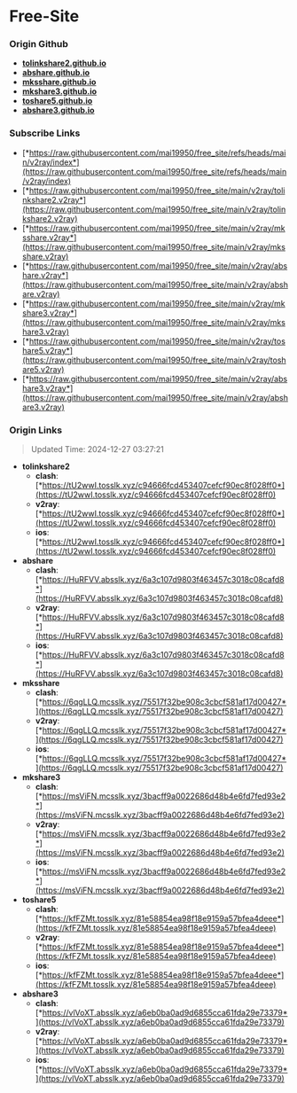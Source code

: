 # Free-Site

### Origin Github

- [**tolinkshare2.github.io**](https://github.com/tolinkshare2/tolinkshare2.github.io)
- [**abshare.github.io**](https://github.com/abshare/abshare.github.io)
- [**mksshare.github.io**](https://github.com/mksshare/mksshare.github.io)
- [**mkshare3.github.io**](https://github.com/mkshare3/mkshare3.github.io)
- [**toshare5.github.io**](https://github.com/toshare5/toshare5.github.io)
- [**abshare3.github.io**](https://github.com/abshare3/abshare3.github.io)

### Subscribe Links

- [*https://raw.githubusercontent.com/mai19950/free_site/refs/heads/main/v2ray/index*](https://raw.githubusercontent.com/mai19950/free_site/refs/heads/main/v2ray/index)
- [*https://raw.githubusercontent.com/mai19950/free_site/main/v2ray/tolinkshare2.v2ray*](https://raw.githubusercontent.com/mai19950/free_site/main/v2ray/tolinkshare2.v2ray)
- [*https://raw.githubusercontent.com/mai19950/free_site/main/v2ray/mksshare.v2ray*](https://raw.githubusercontent.com/mai19950/free_site/main/v2ray/mksshare.v2ray)
- [*https://raw.githubusercontent.com/mai19950/free_site/main/v2ray/abshare.v2ray*](https://raw.githubusercontent.com/mai19950/free_site/main/v2ray/abshare.v2ray)
- [*https://raw.githubusercontent.com/mai19950/free_site/main/v2ray/mkshare3.v2ray*](https://raw.githubusercontent.com/mai19950/free_site/main/v2ray/mkshare3.v2ray)
- [*https://raw.githubusercontent.com/mai19950/free_site/main/v2ray/toshare5.v2ray*](https://raw.githubusercontent.com/mai19950/free_site/main/v2ray/toshare5.v2ray)
- [*https://raw.githubusercontent.com/mai19950/free_site/main/v2ray/abshare3.v2ray*](https://raw.githubusercontent.com/mai19950/free_site/main/v2ray/abshare3.v2ray)

### Origin Links

> Updated Time: 2024-12-27 03:27:21

- **tolinkshare2**
  - **clash**: [*https://tU2wwI.tosslk.xyz/c94666fcd453407cefcf90ec8f028ff0*](https://tU2wwI.tosslk.xyz/c94666fcd453407cefcf90ec8f028ff0)
  - **v2ray**: [*https://tU2wwI.tosslk.xyz/c94666fcd453407cefcf90ec8f028ff0*](https://tU2wwI.tosslk.xyz/c94666fcd453407cefcf90ec8f028ff0)
  - **ios**: [*https://tU2wwI.tosslk.xyz/c94666fcd453407cefcf90ec8f028ff0*](https://tU2wwI.tosslk.xyz/c94666fcd453407cefcf90ec8f028ff0)
- **abshare**
  - **clash**: [*https://HuRFVV.absslk.xyz/6a3c107d9803f463457c3018c08cafd8*](https://HuRFVV.absslk.xyz/6a3c107d9803f463457c3018c08cafd8)
  - **v2ray**: [*https://HuRFVV.absslk.xyz/6a3c107d9803f463457c3018c08cafd8*](https://HuRFVV.absslk.xyz/6a3c107d9803f463457c3018c08cafd8)
  - **ios**: [*https://HuRFVV.absslk.xyz/6a3c107d9803f463457c3018c08cafd8*](https://HuRFVV.absslk.xyz/6a3c107d9803f463457c3018c08cafd8)
- **mksshare**
  - **clash**: [*https://6qgLLQ.mcsslk.xyz/75517f32be908c3cbcf581af17d00427*](https://6qgLLQ.mcsslk.xyz/75517f32be908c3cbcf581af17d00427)
  - **v2ray**: [*https://6qgLLQ.mcsslk.xyz/75517f32be908c3cbcf581af17d00427*](https://6qgLLQ.mcsslk.xyz/75517f32be908c3cbcf581af17d00427)
  - **ios**: [*https://6qgLLQ.mcsslk.xyz/75517f32be908c3cbcf581af17d00427*](https://6qgLLQ.mcsslk.xyz/75517f32be908c3cbcf581af17d00427)
- **mkshare3**
  - **clash**: [*https://msViFN.mcsslk.xyz/3bacff9a0022686d48b4e6fd7fed93e2*](https://msViFN.mcsslk.xyz/3bacff9a0022686d48b4e6fd7fed93e2)
  - **v2ray**: [*https://msViFN.mcsslk.xyz/3bacff9a0022686d48b4e6fd7fed93e2*](https://msViFN.mcsslk.xyz/3bacff9a0022686d48b4e6fd7fed93e2)
  - **ios**: [*https://msViFN.mcsslk.xyz/3bacff9a0022686d48b4e6fd7fed93e2*](https://msViFN.mcsslk.xyz/3bacff9a0022686d48b4e6fd7fed93e2)
- **toshare5**
  - **clash**: [*https://kfFZMt.tosslk.xyz/81e58854ea98f18e9159a57bfea4deee*](https://kfFZMt.tosslk.xyz/81e58854ea98f18e9159a57bfea4deee)
  - **v2ray**: [*https://kfFZMt.tosslk.xyz/81e58854ea98f18e9159a57bfea4deee*](https://kfFZMt.tosslk.xyz/81e58854ea98f18e9159a57bfea4deee)
  - **ios**: [*https://kfFZMt.tosslk.xyz/81e58854ea98f18e9159a57bfea4deee*](https://kfFZMt.tosslk.xyz/81e58854ea98f18e9159a57bfea4deee)
- **abshare3**
  - **clash**: [*https://vlVoXT.absslk.xyz/a6eb0ba0ad9d6855cca61fda29e73379*](https://vlVoXT.absslk.xyz/a6eb0ba0ad9d6855cca61fda29e73379)
  - **v2ray**: [*https://vlVoXT.absslk.xyz/a6eb0ba0ad9d6855cca61fda29e73379*](https://vlVoXT.absslk.xyz/a6eb0ba0ad9d6855cca61fda29e73379)
  - **ios**: [*https://vlVoXT.absslk.xyz/a6eb0ba0ad9d6855cca61fda29e73379*](https://vlVoXT.absslk.xyz/a6eb0ba0ad9d6855cca61fda29e73379)
